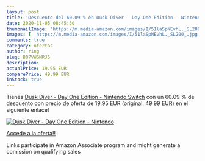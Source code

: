 ```yaml
---
layout: post
title: 'Descuento del 60.09 % en Dusk Diver - Day One Edition - Nintendo '
date: 2020-11-05 08:45:30
thumbnailImage: 'https://m.media-amazon.com/images/I/51laSpNEvhL._SL200_.jpg'
images: [ 'https://m.media-amazon.com/images/I/51laSpNEvhL._SL200_.jpg' ]
comments: true
category: ofertas
author: ring
slug: B07VWGMRJ5
description:
actualPrice: 19.95 EUR
comparePrice: 49.99 EUR
inStock: true
---
```


Tienes [Dusk Diver - Day One Edition - Nintendo Switch](https://www.amazon.es/dp/B07VWGMRJ5/?tag=tolees-21) con un 60.09 % de descuento con precio de oferta de 19.95 EUR (original: 49.99 EUR) en el siguiente enlace!

[![Dusk Diver - Day One Edition - Nintendo ](https://m.media-amazon.com/images/I/51laSpNEvhL._SL200_.jpg)](https://www.amazon.es/dp/B07VWGMRJ5/?tag=tolees-21)

[Accede a la oferta!!](https://www.amazon.es/dp/B07VWGMRJ5/?tag=tolees-21)

Links participate in Amazon Associate program and might generate a comission on qualifying sales


